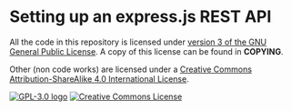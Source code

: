 # Setting up an express.js REST API
All the code in this repository is licensed under [version 3 of the GNU General Public License](https://www.gnu.org/licenses/gpl-3.0.en.html).
A copy of this license can be found in __COPYING__.

Other (non code works) are licensed under a
[Creative Commons Attribution-ShareAlike 4.0 International License](https://creativecommons.org/licenses/by-sa/4.0/).

[![GPL-3.0 logo](https://www.gnu.org/graphics/gplv3-88x31.png)](https://www.gnu.org/licenses/gpl-3.0.en.html)
[![Creative Commons License](https://i.creativecommons.org/l/by-sa/4.0/88x31.png)](http://creativecommons.org/licenses/by-sa/4.0/)
